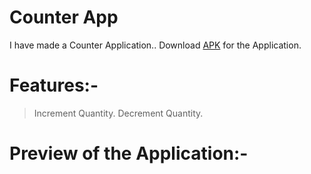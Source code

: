 # Counter App
I have made a Counter Application..
Download [APK](https://github.com/pulkitagrawal20/Counter-App/releases/download/v1.0/app-debug.apk) for the Application.

# Features:-
> Increment Quantity.
> Decrement Quantity.

# Preview of the Application:-


